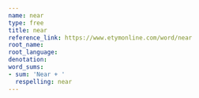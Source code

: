 ```yaml
---
name: near
type: free
title: near
reference_link: https://www.etymonline.com/word/near
root_name: 
root_language: 
denotation: 
word_sums:
- sum: 'Near + '
  respelling: near
---
```

